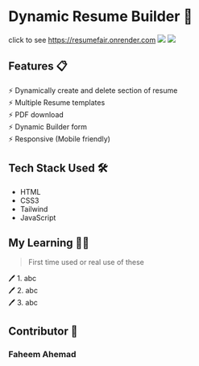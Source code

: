 # Dynamic Resume Builder 📄
click to see https://resumefair.onrender.com
<img src='SynonymWordsFinder.gif' >
<img src='SynonymWordsFinder.gif' >


## Features 📋
⚡️ Dynamically create and delete section of resume \
⚡️ Multiple Resume templates\
⚡️ PDF download\
⚡️ Dynamic Builder form \
⚡️ Responsive (Mobile friendly)
 
## Tech Stack Used 🛠️
*  HTML
*  CSS3
*  Tailwind
*  JavaScript

 ## My Learning 📗🔖
> First time used or real use of these
> 
🖊️ 1. abc <br>
🖊️ 2. abc <br>
🖊️ 3. abc <br>

## Contributor 🤝
### Faheem Ahemad

